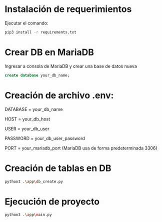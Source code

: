 # Instalación de requerimientos

Ejecutar el comando:

```bash
pip3 install -r requirements.txt
```


# Crear DB en MariaDB

Ingresar a consola de MariaDB y crear una base de datos nueva

```sql
create database your_db_name;
```

# Creación de archivo .env:


DATABASE = your_db_name

HOST = your_db_host

USER = your_db_user

PASSWORD = your_db_user_password

PORT = your_mariadb_port (MariaDB usa de forma predeterminada 3306)


# Creación de tablas en DB

```bash
python3 .\app\db_create.py
```

# Ejecución de proyecto

```bash
python3 .\app\main.py
```